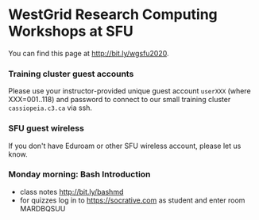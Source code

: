 # WestGrid Research Computing Workshops at SFU

You can find this page at http://bit.ly/wgsfu2020.

### Training cluster guest accounts

Please use your instructor-provided unique guest account `userXXX` (where XXX=001..118) and password to
connect to our small training cluster `cassiopeia.c3.ca` via ssh.

### SFU guest wireless

If you don't have Eduroam or other SFU wireless account, please let us know.

### Monday morning: Bash Introduction

- class notes http://bit.ly/bashmd
- for quizzes log in to https://socrative.com as student and enter room MARDBQSUU

<!-- ### Monday afternoon: Advanced Bash and Introductory HPC -->

<!-- - Introduction to HPC http://bit.ly/introhpc (slides and codes) -->

<!-- ### Tuesday morning: HPC Workflows -->

<!-- ### Tuesday afternoon: Programming in Julia -->

<!-- ### Thursday: Parallel Programming in Chapel -->

<!-- ### Friday: Scientific Visualization -->
